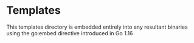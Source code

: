 # Templates

This templates directory is embedded entirely into any resultant binaries
using the go:embed directive introduced in Go 1.16
